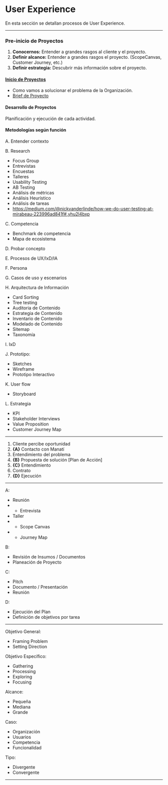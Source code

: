 # User Experience

En esta sección se detallan procesos de User Experience.

--------
### Pre-inicio de Proyectos
1. **Conocernos:** Entender a grandes rasgos al cliente y el proyecto.
2. **Definir alcance:** Entender a grandes rasgos el proyecto. (ScopeCanvas, Customer Journey, etc.)
3. **Definir estrategia:** Descubrir más información sobre el proyecto.


#### [Inicio de Proyectos](/inicio_de_proyectos.md)
* Como vamos a solucionar el problema de la Organización.
* [Brief de Proyecto](/briefmd.md)


#### Desarrollo de Proyectos
Planificación y ejecución de cada actividad.


#### Metodologías según función
A. Entender contexto 

B. Research
* Focus Group
* Entrevistas
* Encuestas
* Talleres
* Usability Testing
* AB Testing
* Análisis de métricas
* Análisis Heurístico
* Análisis de tareas
* https://medium.com/@nickvanderlinde/how-we-do-user-testing-at-mirabeau-223996ad841f#.yhu2l4bxp

C. Competencia
* Benchmark de competencia
* Mapa de ecosistema 

D. Probar concepto

E. Procesos de UX/IxD/IA

F. Persona

G. Casos de uso y escenarios

H. Arquitectura de Información
* Card Sorting
* Tree testing
* Auditoria de Contenido
* Estrategia de Contenido
* Inventario de Contenido
* Modelado de Contenido
* Sitemap
* Taxonomía


I. IxD

J. Prototipo: 
* Sketches
* Wireframe
* Prototipo Interactivo


K. User flow
* Storyboard

L. Estrategia
* KPI
* Stakeholder Interviews
* Value Proposition
* Customer Journey Map

--------------------

1. Cliente percibe oportunidad
2. **{A}** Contacto con Manatí
3. Entendimiento del problema 
4. **{B}** Propuesta de solución [Plan de Acción]
5. **{C}** Entendimiento
6. Contrato
7. **{D}** Ejecución

---

A: 
* Reunión 
* - Entrevista
* Taller
* - Scope Canvas
* - Journey Map

B: 
* Revisión de Insumos / Documentos
* Planeación de Proyecto

C: 
* Pitch
* Documento / Presentación
* Reunión

D: 
* Ejecución del Plan
* Definición de objetivos por tarea

--- 

Objetivo General: 
* Framing Problem
* Setting Direction

Objetivo Específico:
* Gathering 
* Processing
* Exploring
* Focusing

Alcance:
* Pequeña 
* Mediana
* Grande


Caso:
* Organización
* Usuarios
* Competencia
* Funcionalidad

Tipo:
* Divergente
* Convergente


---